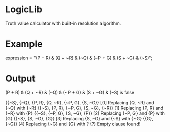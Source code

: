 # LogicLib
Truth value calculator with built-in resolution algorithm.

# Example
expression = "(P + R) & (Q + ~R) & (~Q) & (~P + G) & (S + ~G) & (~S)";

# Output
(P + R) & (Q + ~R) & (~Q) & (~P + G) & (S + ~G) & (~S) is false

{{~S}, {~Q}, {P, R}, {Q, ~R}, {~P, G}, {S, ~G}}
[0] Replacing {Q, ~R} and {~Q} with {~R} 
{{~S}, {P, R}, {~P, G}, {S, ~G}, {~R}}
[1] Replacing {P, R} and {~R} with {P} 
{{~S}, {~P, G}, {S, ~G}, {P}}
[2] Replacing {~P, G} and {P} with {G} 
{{~S}, {S, ~G}, {G}}
[3] Replacing {S, ~G} and {~S} with {~G} 
{{G}, {~G}}
[4] Replacing {~G} and {G} with ? 
{?}
Empty clause found!
